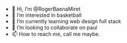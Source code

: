 - 👋 Hi, I’m @RogerBaenaMiret
- 👀 I’m interested in basketball
- 🌱 I’m currently learning web design full stack
- 💞️ I’m looking to collaborate on paul
- 📫 How to reach me, call me maybe.

<!---
RogerBaenaMiret/RogerBaenaMiret is a ✨ special ✨ repository because its `README.md` (this file) appears on your GitHub profile.
You can click the Preview link to take a look at your changes.
--->
